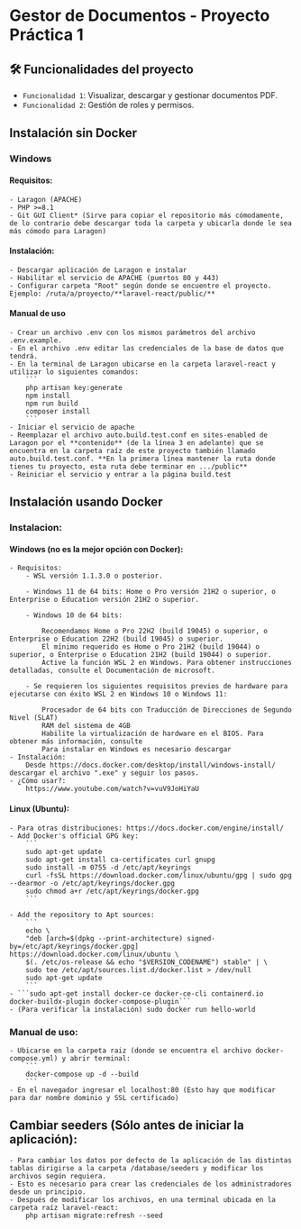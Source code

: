 # Gestor de Documentos - Proyecto Práctica 1

## 🛠️ Funcionalidades del proyecto
- `Funcionalidad 1`: Visualizar, descargar y gestionar documentos PDF.
- `Funcionalidad 2`: Gestión de roles y permisos.

## Instalación sin Docker
### Windows
#### Requisitos:
    - Laragon (APACHE)
    - PHP >=8.1
    - Git GUI Client* (Sirve para copiar el repositorio más cómodamente, de lo contrario debe descargar toda la carpeta y ubicarla donde le sea más cómodo para Laragon)
#### Instalación:
    - Descargar aplicación de Laragon e instalar
    - Habilitar el servicio de APACHE (puertos 80 y 443)
    - Configurar carpeta "Root" según donde se encuentre el proyecto. Ejemplo: /ruta/a/proyecto/**laravel-react/public/**
#### Manual de uso
    - Crear un archivo .env con los mismos parámetros del archivo .env.example.
    - En el archivo .env editar las credenciales de la base de datos que tendrá.
    - En la terminal de Laragon ubicarse en la carpeta laravel-react y utilizar lo siguientes comandos:
        ```
        php artisan key:generate
        npm install
        npm run build
        composer install
        ```
    - Iniciar el servicio de apache
    - Reemplazar el archivo auto.build.test.conf en sites-enabled de Laragon por el **contenido** (de la línea 3 en adelante) que se encuentra en la carpeta raíz de este proyecto también llamado auto.build.test.conf. **En la primera línea mantener la ruta donde tienes tu proyecto, esta ruta debe terminar en .../public**
    - Reiniciar el servicio y entrar a la página build.test

## Instalación usando Docker
### Instalacion:
#### Windows (no es la mejor opción con Docker):
    - Requisitos:
        - WSL versión 1.1.3.0 o posterior.

        - Windows 11 de 64 bits: Home o Pro versión 21H2 o superior, o Enterprise o Education versión 21H2 o superior.

        - Windows 10 de 64 bits:

            Recomendamos Home o Pro 22H2 (build 19045) o superior, o Enterprise o Education 22H2 (build 19045) o superior.
            El mínimo requerido es Home o Pro 21H2 (build 19044) o superior, o Enterprise o Education 21H2 (build 19044) o superior.
            Active la función WSL 2 en Windows. Para obtener instrucciones detalladas, consulte el Documentación de microsoft.

        - Se requieren los siguientes requisitos previos de hardware para ejecutarse con éxito WSL 2 en Windows 10 o Windows 11:

            Procesador de 64 bits con Traducción de Direcciones de Segundo Nivel (SLAT)
            RAM del sistema de 4GB
            Habilite la virtualización de hardware en el BIOS. Para obtener más información, consulte
            Para instalar en Windows es necesario descargar
    - Instalación:
        Desde https://docs.docker.com/desktop/install/windows-install/ descargar el archivo ".exe" y seguir los pasos.
    - ¿Cómo usar?:
        https://www.youtube.com/watch?v=vuV9JoHiYaU
#### Linux (Ubuntu):
    - Para otras distribuciones: https://docs.docker.com/engine/install/
    - Add Docker's official GPG key:
        ```
        sudo apt-get update
        sudo apt-get install ca-certificates curl gnupg
        sudo install -m 0755 -d /etc/apt/keyrings
        curl -fsSL https://download.docker.com/linux/ubuntu/gpg | sudo gpg --dearmor -o /etc/apt/keyrings/docker.gpg
        sudo chmod a+r /etc/apt/keyrings/docker.gpg
        ```

    - Add the repository to Apt sources:
        ```
        echo \
        "deb [arch=$(dpkg --print-architecture) signed-by=/etc/apt/keyrings/docker.gpg] https://download.docker.com/linux/ubuntu \
        $(. /etc/os-release && echo "$VERSION_CODENAME") stable" | \
        sudo tee /etc/apt/sources.list.d/docker.list > /dev/null
        sudo apt-get update
        ```
    - ```sudo apt-get install docker-ce docker-ce-cli containerd.io docker-buildx-plugin docker-compose-plugin```
    - (Para verificar la instalación) sudo docker run hello-world
### Manual de uso:
    - Ubicarse en la carpeta raiz (donde se encuentra el archivo docker-compose.yml) y abrir terminal: 
        ```
        docker-compose up -d --build
        ```
    - En el navegador ingresar el localhost:80 (Esto hay que modificar para dar nombre dominio y SSL certificado)



## Cambiar seeders (Sólo antes de iniciar la aplicación):
    - Para cambiar los datos por defecto de la aplicación de las distintas tablas dirigirse a la carpeta /database/seeders y modificar los archivos según requiera.
    - Esto es necesario para crear las credenciales de los administradores desde un principio.
    - Después de modificar los archivos, en una terminal ubicada en la carpeta raíz laravel-react:
        php artisan migrate:refresh --seed